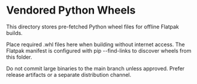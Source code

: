 # Vendored Python Wheels

This directory stores pre-fetched Python wheel files for offline Flatpak builds.

Place required .whl files here when building without internet access. The Flatpak
manifest is configured with pip --find-links to discover wheels from this folder.

Do not commit large binaries to the main branch unless approved. Prefer release
artifacts or a separate distribution channel.
